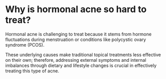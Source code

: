 # Why is hormonal acne so hard to treat?

Hormonal acne is challenging to treat because it stems from hormone fluctuations during menstruation or conditions like polycystic ovary syndrome (PCOS).

These underlying causes make traditional topical treatments less effective on their own; therefore, addressing external symptoms and internal imbalances through dietary and lifestyle changes is crucial in effectively treating this type of acne.